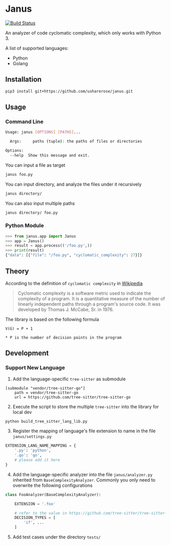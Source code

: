 # Janus

[![Build Status](https://github.com/usharerose/janus/actions/workflows/ci.yaml/badge.svg)](https://github.com/usharerose/janus/actions/workflows/ci.yaml)

An analyzer of code cyclomatic complexity, which only works with Python 3.

A list of supported languages:

* Python
* Golang

## Installation

```sh
pip3 install git+https://github.com/usharerose/janus.git
```

## Usage

### Command Line

```sh
Usage: janus [OPTIONS] [PATHS]...

  Args:     paths (tuple): the paths of files or directories

Options:
  --help  Show this message and exit.
```

You can input a file as target
```sh
janus foo.py
```

You can input directory, and analyze the files under it recursively
```sh
janus directory/
```

You can also input multiple paths
```sh
janus directory/ foo.py
```

### Python Module

```python
>>> from janus.app import Janus
>>> app = Janus()
>>> result = app.process(('/foo.py',))
>>> print(result)
{"data": [{"file": "/foo.py", "cyclomatic_complexity": 27}]}
```

## Theory

According to the definition of `cyclomatic complexity` in [Wikipedia](https://en.wikipedia.org/wiki/Cyclomatic_complexity)

> Cyclomatic complexity is a software metric used to indicate the complexity of a program. It is a quantitative measure of the number of linearly independent paths through a program's source code. It was developed by Thomas J. McCabe, Sr. in 1976.

The library is based on the following formula

```
V(G) = P + 1

* P is the number of decision points in the program
```

## Development

### Support New Language

1. Add the language-specific `tree-sitter` as submodule
```
[submodule "vendor/tree-sitter-go"]
	path = vendor/tree-sitter-go
	url = https://github.com/tree-sitter/tree-sitter-go
```

2. Execute the script to store the multiple `tree-sitter` into the library for local dev
```sh
python build_tree_sitter_lang_lib.py
```

3. Register the mapping of language's file extension to name in the file `janus/settings.py`
```python
EXTENSION_LANG_NAME_MAPPING = {
    '.py': 'python',
    '.go': 'go',
    # please add it here
}
```

4. Add the language-specific analyzer into the file `janus/analyzer.py` inherited from `BaseComplexityAnalyzer`. Commonly you only need to overwrite the following configurations
```python
class FooAnalyzer(BaseComplexityAnalyzer):

    EXTENSION = '.foo'

    # refer to the value in https://github.com/tree-sitter/tree-sitter-foo/blob/master/src/grammar.json
    DECISION_TYPES = [
        'if', ...
    ]
```

5. Add test cases under the directory `tests/`
